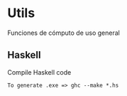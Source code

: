 # Utils
Funciones de cómputo de uso general

## Haskell

Compile Haskell code
```
To generate .exe => ghc --make *.hs
```
